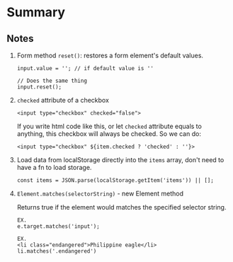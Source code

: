 # Summary

## Notes

1. Form method `reset()`: restores a form element's default values.

    ```
    input.value = ''; // if default value is ''
    
    // Does the same thing
    input.reset();
    ```

2. `checked` attribute of a checkbox

    ```
    <input type="checkbox" checked="false">
    ```
    
    If you write html code like this, or let `checked` attribute equals to anything, this checkbox will always be checked. So we can do:
    
    ```
    <input type="checkbox" ${item.checked ? 'checked' : ''}>
    ```
    
3. Load data from localStorage directly into the `items` array, don't need to have a fn to load storage.

    ```
    const items = JSON.parse(localStorage.getItem('items')) || [];
    ```
    
4. `Element.matches(selectorString)` - new Element method

    Returns true if the element would matches the specified selector string.
    
    ```
    EX. 
    e.target.matches('input');
    
    EX.
    <li class="endangered">Philippine eagle</li>
    li.matches('.endangered')
    ```